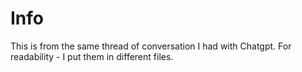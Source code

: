 # Info

This is from the same thread of conversation I had with Chatgpt. For readability - I put them in different files. 

